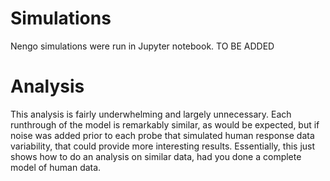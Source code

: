 # Simulations
Nengo simulations were run in Jupyter notebook. TO BE ADDED

# Analysis
This analysis is fairly underwhelming and largely unnecessary. Each runthrough of the model is remarkably similar, as would be expected, but if noise was added prior to each probe that simulated human response data variability, that could provide more interesting results.
Essentially, this just shows how to do an analysis on similar data, had you done a complete model of human data.
